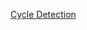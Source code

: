 [Cycle Detection](https://www.hackerrank.com/challenges/detect-whether-a-linked-list-contains-a-cycle)